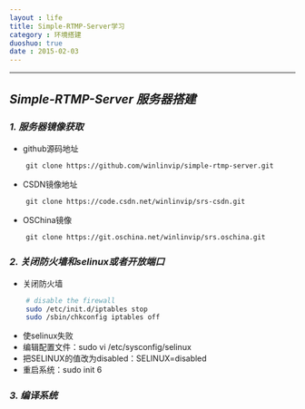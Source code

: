 ```yaml
---
layout : life
title: Simple-RTMP-Server学习
category : 环境搭建
duoshuo: true
date : 2015-02-03
---
```


<!-- more -->

******

## ***Simple-RTMP-Server 服务器搭建***

### ***1. 服务器镜像获取***

* github源码地址

```html
	git clone https://github.com/winlinvip/simple-rtmp-server.git
```

* CSDN镜像地址

```html
	git clone https://code.csdn.net/winlinvip/srs-csdn.git
```

* OSChina镜像

```html
	git clone https://git.oschina.net/winlinvip/srs.oschina.git
```

### ***2. 关闭防火墙和selinux或者开放端口***

* 关闭防火墙

```sh
	# disable the firewall
	sudo /etc/init.d/iptables stop
	sudo /sbin/chkconfig iptables off
```

* 使selinux失败
 * 编辑配置文件：sudo vi /etc/sysconfig/selinux
 * 把SELINUX的值改为disabled：SELINUX=disabled
 * 重启系统：sudo init 6

### ***3. 编译系统***


